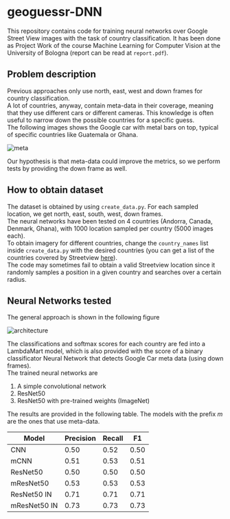 # geoguessr-DNN

This repository contains code for training neural networks over Google Street View images with the task of country classification. It has been done as Project Work of the course Machine Learning for Computer Vision at the University of Bologna (report can be read at `report.pdf`).<br>

## Problem description

Previous approaches only use north, east, west and down frames for country classification.<br>
A lot of countries, anyway, contain meta-data in their coverage, meaning that they use different cars or different cameras. This knowledge is often useful to narrow down the possible countries for a specific guess.<br>
The following images shows the Google car with metal bars on top, typical of specific countries like Guatemala or Ghana.

![meta](https://user-images.githubusercontent.com/37805862/214365869-a6db8059-f438-4f07-b0e4-8b012363dcfb.png)

Our hypothesis is that meta-data could improve the metrics, so we perform tests by providing the down frame as well.

## How to obtain dataset

The dataset is obtained by using `create_data.py`. For each sampled location, we get north, east, south, west, down frames.<br>
The neural networks have been tested on 4 countries (Andorra, Canada, Denmark, Ghana), with 1000 location sampled per country (5000 images each).<br>
To obtain imagery for different countries, change the `country_names` list inside `create_data.py` with the desired countries (you can get a list of the countries covered by Streetview [here](https://www.reddit.com/r/geoguessr/comments/ks6chr/full_list_of_all_countries_possible_in_battle/)).<br>
The code may sometimes fail to obtain a valid Streetview location since it randomly samples a position in a given country and searches over a certain radius.

## Neural Networks tested

The general approach is shown in the following figure

![architecture](https://user-images.githubusercontent.com/37805862/214367494-3447700d-b460-404d-8c1c-de68f6296e46.png)


The classifications and softmax scores for each country are fed into a LambdaMart model, which is also provided with the score of a binary classificator Neural Network that detects Google Car meta data (using down frames).<br>
The trained neural networks are

1. A simple convolutional network
2. ResNet50
3. ResNet50 with pre-trained weights (ImageNet)

The results are provided in the following table. The models with the prefix *m* are the ones that use meta-data.

| Model | Precision | Recall | F1 |
| ----- | --------- | ------ | -- |
CNN | 0.50 | 0.52 | 0.50 |
mCNN | 0.51 | 0.53 | 0.51 |
ResNet50 | 0.50 | 0.50 | 0.50 |
mResNet50 | 0.53 | 0.53 | 0.53 |
ResNet50 IN | 0.71 | 0.71 | 0.71 |
mResNet50 IN | 0.73 | 0.73 | 0.73 |
